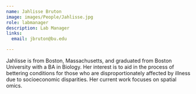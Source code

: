 ```yaml
---
name: Jahlisse Bruton
image: images/People/Jahlisse.jpg
role: labmanager
description: Lab Manager
links:
  email: jbruton@bu.edu

---
```


Jahlisse is from Boston, Massachusetts, and graduated from Boston University  with a BA in Biology. Her interest is to aid in the process of bettering conditions for those who are disproportionately affected by illness due to socioeconomic disparities. Her current work focuses on spatial omics.


